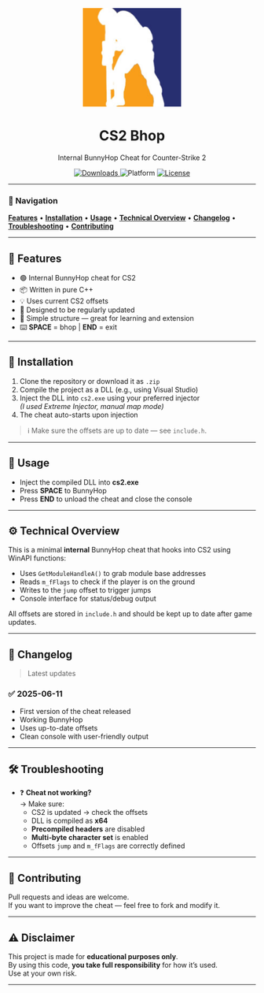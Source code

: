 <div align="center">
  <img src="https://raw.githubusercontent.com/thesayreh/cs2-internal-bunnyhop/main/src/image.jpg" alt="CS2 Bhop" width="200" height="200">
  <h1>CS2 Bhop</h1>
  <p>Internal BunnyHop Cheat for Counter-Strike 2</p>

  <a href="https://github.com/thesayreh/cs2-internal-bunnyhop/releases/tag/Release">
    <img src="https://img.shields.io/badge/Downloads-CS2--Bhop--Release-D5006D?style=for-the-badge&logo=github" alt="Downloads">
  </a>
  <img src="https://img.shields.io/badge/platform-Windows-blue?style=for-the-badge&color=D5006D" alt="Platform">
  <a href="https://github.com/thesayreh/cs2-internal-bunnyhop/blob/main/LICENSE">
    <img src="https://img.shields.io/github/license/thesayreh/cs2-internal-bunnyhop?style=for-the-badge&color=D5006D" alt="License">
  </a>
</div>

---

### 📌 Navigation
<a href="#features"><strong>Features</strong></a> •
<a href="#installation"><strong>Installation</strong></a> •
<a href="#usage"><strong>Usage</strong></a> •
<a href="#technical-overview"><strong>Technical Overview</strong></a> •
<a href="#changelog"><strong>Changelog</strong></a> •
<a href="#troubleshooting"><strong>Troubleshooting</strong></a> •
<a href="#contributing"><strong>Contributing</strong></a>

---

## 🎯 Features

- 🟢 Internal BunnyHop cheat for CS2
- 📦 Written in pure C++
- 💡 Uses current CS2 offsets
- 🔄 Designed to be regularly updated
- 🧠 Simple structure — great for learning and extension
- ⌨️ **SPACE** = bhop | **END** = exit

---

## 🧪 Installation

1. Clone the repository or download it as `.zip`  
2. Compile the project as a DLL (e.g., using Visual Studio)
3. Inject the DLL into `cs2.exe` using your preferred injector  
   _(I used Extreme Injector, manual map mode)_
4. The cheat auto-starts upon injection

> ℹ️ Make sure the offsets are up to date — see `include.h`.

---

## 🚀 Usage

- Inject the compiled DLL into **cs2.exe**
- Press **SPACE** to BunnyHop
- Press **END** to unload the cheat and close the console

---

## ⚙️ Technical Overview

This is a minimal **internal** BunnyHop cheat that hooks into CS2 using WinAPI functions:

- Uses `GetModuleHandleA()` to grab module base addresses
- Reads `m_fFlags` to check if the player is on the ground
- Writes to the `jump` offset to trigger jumps
- Console interface for status/debug output

All offsets are stored in `include.h` and should be kept up to date after game updates.

---

## 📝 Changelog

> Latest updates

### ✅ 2025-06-11
- First version of the cheat released
- Working BunnyHop
- Uses up-to-date offsets
- Clean console with user-friendly output

---

## 🛠 Troubleshooting

- ❓ **Cheat not working?**  
  → Make sure:
  - CS2 is updated → check the offsets
  - DLL is compiled as **x64**
  - **Precompiled headers** are disabled
  - **Multi-byte character set** is enabled
  - Offsets `jump` and `m_fFlags` are correctly defined

---

## 🤝 Contributing

Pull requests and ideas are welcome.  
If you want to improve the cheat — feel free to fork and modify it.

---

## ⚠ Disclaimer

This project is made for **educational purposes only**.  
By using this code, **you take full responsibility** for how it’s used.  
Use at your own risk.

---
